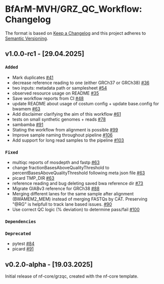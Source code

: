 # BfArM-MVH/GRZ_QC_Workflow: Changelog

The format is based on [Keep a Changelog](https://keepachangelog.com/en/1.0.0/)
and this project adheres to [Semantic Versioning](https://semver.org/spec/v2.0.0.html).

## v1.0.0-rc1 - [29.04.2025]

### `Added`

- Mark duplicates [#41](https://github.com/BfArM-MVH/GRZ_QC_Workflow/pull/41)
- decrease reference reading to one (either GRCh37 or GRCh38) [#36](https://github.com/BfArM-MVH/GRZ_QC_Workflow/pull/36)
- two inputs: metadata path or samplesheet [#54](https://github.com/BfArM-MVH/GRZ_QC_Workflow/pull/54)
- observed resource usage on README [#35](https://github.com/BfArM-MVH/GRZ_QC_Workflow/pull/35)
- Save workflow reports from CI [#48](https://github.com/BfArM-MVH/GRZ_QC_Workflow/pull/48)
- update README about usage of costum config + update base.config for bwamem [#63](https://github.com/BfArM-MVH/GRZ_QC_Workflow/pull/63)
- Add disclaimer clarifying the aim of this workflow [#61](https://github.com/BfArM-MVH/GRZ_QC_Workflow/pull/61)
- tests on small synthetic genomes + reads [#78](https://github.com/BfArM-MVH/GRZ_QC_Workflow/pull/78)
- sambamba [#91](https://github.com/BfArM-MVH/GRZ_QC_Workflow/pull/91)
- Stating the workflow from alignment is possible [#99](https://github.com/BfArM-MVH/GRZ_QC_Workflow/pull/99)
- Improve sample naming throughout pipeline [#106](https://github.com/BfArM-MVH/GRZ_QC_Workflow/pull/106)
- Add support for long read samples to the pipeline [#103](https://github.com/BfArM-MVH/GRZ_QC_Workflow/pull/103)

### `Fixed`

- multiqc reports of mosdepth and fastp [#63](https://github.com/BfArM-MVH/GRZ_QC_Workflow/pull/63)
- change fractionBasesAboveQualityThreshold to percentBasesAboveQualityThreshold following meta json file [#63](https://github.com/BfArM-MVH/GRZ_QC_Workflow/pull/63)
- picard TMP_DIR [#63](https://github.com/BfArM-MVH/GRZ_QC_Workflow/pull/63)
- reference reading and bug deleting saved bwa reference dir [#73](https://github.com/BfArM-MVH/GRZ_QC_Workflow/pull/73)
- Migrate GIABv3 reference for GRCh38 [#88](https://github.com/BfArM-MVH/GRZ_QC_Workflow/pull/88)
- Merging different lanes for the same sample after alignment (BWAMEM2_MEM) instead of merging FASTQs by CAT. Preserving "@RG" is helpfull to track lane based issues. [#90](https://github.com/BfArM-MVH/GRZ_QC_Workflow/pull/90)
- Use correct QC logic (% deviation) to determine pass/fail [#100](https://github.com/BfArM-MVH/GRZ_QC_Workflow/pull/100)

### `Dependencies`

### `Deprecated`

- pytest [#84](https://github.com/BfArM-MVH/GRZ_QC_Workflow/pull/84)
- picard [#91](https://github.com/BfArM-MVH/GRZ_QC_Workflow/pull/91)

## v0.2.0-alpha - [19.03.2025]

Initial release of nf-core/grzqc, created with the nf-core template.
